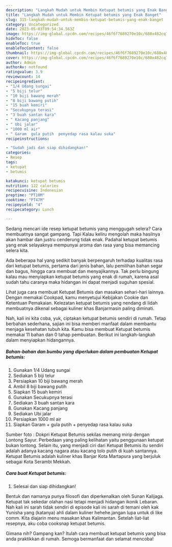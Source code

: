 ```yaml
---
description: "Langkah Mudah untuk Membin Ketupat betumis yang Enak Banget"
title: "Langkah Mudah untuk Membin Ketupat betumis yang Enak Banget"
slug: 315-langkah-mudah-untuk-membin-ketupat-betumis-yang-enak-banget
category: Uncategorized
date: 2023-05-03T09:54:34.563Z
image: https://img-global.cpcdn.com/recipes/46f6f7689270e10c/680x482cq70/ketupat-betumis-foto-resep-utama.jpg
hideToc: false
enableToc: true
enableTocContent: false
thumbnail: https://img-global.cpcdn.com/recipes/46f6f7689270e10c/680x482cq70/ketupat-betumis-foto-resep-utama.jpg
cover: https://img-global.cpcdn.com/recipes/46f6f7689270e10c/680x482cq70/ketupat-betumis-foto-resep-utama.jpg
author: Admin
authorAv: notfound
ratingvalue: 3.9
reviewcount: 14
recipeingredient:
- "1/4 Udang sungai"
- "5 biji telur"
- "10 biji bawang merah"
- "8 biji bawang putih"
- "15 buah kemiri"
- "Secukupnya terasi"
- "3 buah santan kara"
- " Kacang panjang"
- " Ubi jalar"
- "1000 ml air"
- " Garam  gula putih  penyedap rasa kalau suka"
recipeinstructions:

- "Sudah jadi dan siap dihidangkan!"
categories:
- Resep
tags:
- ketupat
- betumis

katakunci: ketupat betumis 
nutrition: 122 calories
recipecuisine: Indonesian
preptime: "PT10M"
cooktime: "PT47M"
recipeyield: "4"
recipecategory: Lunch

---
```



Sedang mencari ide resep ketupat betumis yang menggugah selera? Cara membuatnya sangat gampang. Tapi Kalau keliru mengolah maka hasilnya akan hambar dan justru cenderung tidak enak. Padahal ketupat betumis yang enak selayaknya mempunyai aroma dan rasa yang bisa memancing selera kita.


Ada beberapa hal yang sedikit banyak berpengaruh terhadap kualitas rasa dari ketupat betumis, pertama dari jenis bahan, lalu pemilihan bahan segar dan bagus, hingga cara membuat dan menyajikannya. Tak perlu bingung kalau mau menyiapkan ketupat betumis yang enak di rumah, karena asal sudah tahu caranya maka hidangan ini dapat menjadi suguhan spesial.

Lihat juga cara membuat Ketupat Betumis dan masakan sehari-hari lainnya. Dengan memakai Cookpad, kamu menyetujui Kebijakan Cookie dan Ketentuan Pemakaian. Kelezatan ketupat betumis yang nendang di lidah membuatnya dikenal sebagai kuliner khas Banjarmasin paling diminati.


Nah, kali ini kita coba, yuk, ciptakan ketupat betumis sendiri di rumah. Tetap berbahan sederhana, sajian ini bisa memberi manfaat dalam membantu menjaga kesehatan tubuh kita. Kamu bisa membuat Ketupat betumis memakai 11 bahan dan 0 tahap pembuatan. Berikut ini langkah-langkah dalam menyiapkan hidangannya.

<!--inarticleads1-->

##### Bahan-bahan dan bumbu yang diperlukan dalam pembuatan Ketupat betumis:

1. Gunakan 1/4 Udang sungai
1. Sediakan 5 biji telur
1. Persiapkan 10 biji bawang merah
1. Ambil 8 biji bawang putih
1. Siapkan 15 buah kemiri
1. Gunakan Secukupnya terasi
1. Sediakan 3 buah santan kara
1. Gunakan  Kacang panjang
1. Sediakan  Ubi jalar
1. Persiapkan 1000 ml air
1. Siapkan  Garam + gula putih + penyedap rasa kalau suka


Sumber foto : Dokpri Ketupat Betumis sekilas memang mirip dengan Lontong Sayur. Perbedaan yang paling kelihatan yaitu penggunaan ketupat bukan lontong. Selain itu, yang menjadi ciri dari Ketupat Betumis itu sendiri adalah adanya kacang nagara atau kacang tolo putih di kuah santannya. Ketupat Betumis adalah kuliner khas Banjar Kota Martapura yang berjuluk sebagai Kota Serambi Mekkah. 

<!--inarticleads2-->

##### Cara buat Ketupat betumis:


1. Selesai dan siap dihidangkan!

Bentuk dan namanya punya filosofi dan diperkenalkan oleh Sunan Kalijaga. Ketupat tak sekedar olahan nasi tetapi menjadi hidangan ikonik Lebaran. Nah kali ini sarah tidak sendiri di episode kali ini sarah di temani oleh kak Yunisha yang (katanya) ahli dalam kuliner hehehe.jangan lupa untuk di like comm. Kita diajarin menu masakan khas Kalimantan. Setelah liat-liat resepnya, aku coba cooksnap ketupat betumis. 

Gimana nih? Gampang kan? Itulah cara membuat ketupat betumis yang bisa anda praktikkan di rumah. Semoga bermanfaat dan selamat mencoba!
